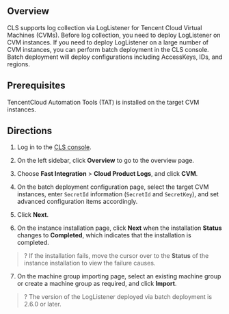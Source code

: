## Overview

CLS supports log collection via LogListener for Tencent Cloud Virtual Machines (CVMs). Before log collection, you need to deploy LogListener on CVM instances. If you need to deploy LogListener on a large number of CVM instances, you can perform batch deployment in the CLS console. Batch deployment will deploy configurations including AccessKeys, IDs, and regions.

## Prerequisites

TencentCloud Automation Tools (TAT) is installed on the target CVM instances.

## Directions
1. Log in to the [CLS console](https://console.cloud.tencent.com/cls).
2. On the left sidebar, click **Overview** to go to the overview page.
3. Choose **Fast Integration** > **Cloud Product Logs**, and click **CVM**.

4. On the batch deployment configuration page, select the target CVM instances, enter `SecretId` information (`SecretId` and `SecretKey`), and set advanced configuration items accordingly.

5. Click **Next**.
6. On the instance installation page, click **Next** when the installation **Status** changes to **Completed**, which indicates that the installation is completed.
>? If the installation fails, move the cursor over to the **Status** of the instance installation to view the failure causes.
> 

7. On the machine group importing page, select an existing machine group or create a machine group as required, and click **Import**.

>? The version of the LogListener deployed via batch deployment is 2.6.0 or later.
>



